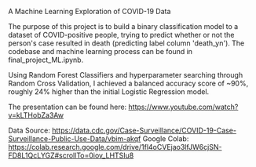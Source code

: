 A Machine Learning Exploration of COVID-19 Data

The purpose of this project is to build a binary classification model to a dataset of COVID-positive people, trying to predict whether or not the person's case resulted in death (predicting label column 'death_yn').  The codebase and machine learning process can be found in final_project_ML.ipynb.

Using Random Forest Classifiers and hyperparameter searching through Random Cross Validation, I achieved a balanced accuracy score of ~90%, roughly 24% higher than the initial Logistic Regression model.

The presentation can be found here: https://www.youtube.com/watch?v=kLTHobZa3Aw 

Data Source: https://data.cdc.gov/Case-Surveillance/COVID-19-Case-Surveillance-Public-Use-Data/vbim-akqf
Google Colab:
https://colab.research.google.com/drive/1fl4oCVEjao3lfJW6cjSN-FD8L1QcLYGZ#scrollTo=0iov_LHTSIu8

